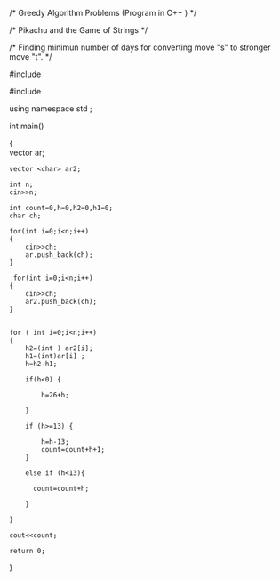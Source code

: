 /* Greedy Algorithm Problems (Program in C++ ) */

/* Pikachu and the Game of Strings  */

/* Finding minimun number of days for converting move "s" to stronger move "t". */

#include<iostream>
    
#include<vector>
    
using namespace std ;

int main()

{  
    vector <char> ar;
    
    vector <char> ar2;
    
    int n;
    cin>>n;
    
    int count=0,h=0,h2=0,h1=0;
    char ch;
    
    for(int i=0;i<n;i++)
    {
        cin>>ch;
        ar.push_back(ch);
    }
    
     for(int i=0;i<n;i++)
    {
        cin>>ch;
        ar2.push_back(ch);
    }
   
    
    for ( int i=0;i<n;i++)
    {  
        h2=(int ) ar2[i];
        h1=(int)ar[i] ;
        h=h2-h1;
    
        if(h<0) {
            
            h=26+h;
        
        }
    
        if (h>=13) {
        
            h=h-13;
            count=count+h+1;
        }
    
        else if (h<13){
            
          count=count+h;
          
        }
    
    }
    
    cout<<count;
    
    return 0;
    
}
